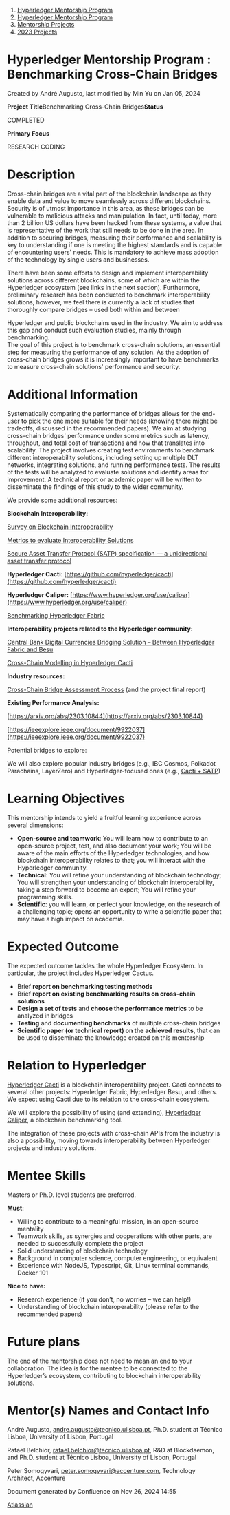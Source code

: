1. [Hyperledger Mentorship Program](index.html)
2. [Hyperledger Mentorship Program](Hyperledger-Mentorship-Program_21954571.html)
3. [Mentorship Projects](Mentorship-Projects_21954604.html)
4. [2023 Projects](2023-Projects_21954865.html)

# Hyperledger Mentorship Program : Benchmarking Cross-Chain Bridges

Created by André Augusto, last modified by Min Yu on Jan 05, 2024

**Project Title**Benchmarking Cross-Chain Bridges**Status**

COMPLETED

**Primary Focus**

RESEARCH CODING  

# Description

Cross-chain bridges are a vital part of the blockchain landscape as they enable data and value to move seamlessly across different blockchains. Security is of utmost importance in this area, as these bridges can be vulnerable to malicious attacks and manipulation. In fact, until today, more than 2 billion US dollars have been hacked from these systems, a value that is representative of the work that still needs to be done in the area. In addition to securing bridges, measuring their performance and scalability is key to understanding if one is meeting the highest standards and is capable of encountering users' needs. This is mandatory to achieve mass adoption of the technology by single users and businesses.

There have been some efforts to design and implement interoperability solutions across different blockchains, some of which are within the Hyperledger ecosystem (see links in the next section). Furthermore, preliminary research has been conducted to benchmark interoperability solutions, however, we feel there is currently a lack of studies that thoroughly compare bridges – used both within and between

Hyperledger and public blockchains used in the industry. We aim to address this gap and conduct such evaluation studies, mainly through benchmarking.  
The goal of this project is to benchmark cross-chain solutions, an essential step for measuring the performance of any solution. As the adoption of cross-chain bridges grows it is increasingly important to have benchmarks to measure cross-chain solutions' performance and security.

# Additional Information

Systematically comparing the performance of bridges allows for the end-user to pick the one more suitable for their needs (knowing there might be tradeoffs, discussed in the recommended papers). We aim at studying cross-chain bridges' performance under some metrics such as latency, throughput, and total cost of transactions and how that translates into scalability. The project involves creating test environments to benchmark different interoperability solutions, including setting up multiple DLT networks, integrating solutions, and running performance tests. The results of the tests will be analyzed to evaluate solutions and identify areas for improvement. A technical report or academic paper will be written to disseminate the findings of this study to the wider community.

We provide some additional resources:

**Blockchain Interoperability:**

[Survey on Blockchain Interoperability](https://dl.acm.org/doi/10.1145/3471140)

[Metrics to evaluate Interoperability Solutions](https://dl.acm.org/doi/10.1145/3564532)

[Secure Asset Transfer Protocol (SATP) specification — a unidirectional asset transfer protocol](https://datatracker.ietf.org/doc/charter-ietf-satp/)

**Hyperledger Cacti**: [https://github.com/hyperledger/cacti](https://github.com/hyperledger/cacti)

**Hyperledger Caliper:** [https://www.hyperledger.org/use/caliper](https://www.hyperledger.org/use/caliper)

[Benchmarking Hyperledger Fabric](https://www.hyperledger.org/blog/2023/02/16/benchmarking-hyperledger-fabric-2-5-performance?utm_campaign=%2Fdev%2Fweekly%20newsletter&utm_medium=email&_hsmi=246604162&utm_content=246604130&utm_source=hs_email)

**Interoperability projects related to the Hyperledger community:**

[Central Bank Digital Currencies Bridging Solution – Between Hyperledger Fabric and Besu](https://www.techrxiv.org/articles/preprint/CBDC_bridging_between_Hyperledger_Fabric_and_permissioned_EVM-based_blockchains/21809430)

[Cross-Chain Modelling in Hyperledger Cacti](https://www.techrxiv.org/articles/preprint/Hephaestus_Modelling_Analysis_and_Performance_Evaluation_of_Cross-Chain_Transactions/20718058)

**Industry resources:**

[Cross-Chain Bridge Assessment Process](https://gov.uniswap.org/t/cross-chain-bridge-assessment-process/20148) (and the project final report)

**Existing Performance Analysis:**

[https://arxiv.org/abs/2303.10844](https://arxiv.org/abs/2303.10844)

[https://ieeexplore.ieee.org/document/9922037](https://ieeexplore.ieee.org/document/9922037)

Potential bridges to explore:

We will also explore popular industry bridges (e.g., IBC Cosmos, Polkadot Parachains, LayerZero) and Hyperledger-focused ones (e.g., [Cacti + SATP](https://github.com/hyperledger/cacti/pull/2185))

# Learning Objectives

This mentorship intends to yield a fruitful learning experience across several dimensions:

- **Open-source and teamwork**: You will learn how to contribute to an open-source project, test, and also document your work; You will be aware of the main efforts of the Hyperledger technologies, and how blockchain interoperability relates to that; you will interact with the Hyperledger community.
- **Technical**: You will refine your understanding of blockchain technology; You will strengthen your understanding of blockchain interoperability, taking a step forward to become an expert; You will refine your programming skills.
- **Scientific**: you will learn, or perfect your knowledge, on the research of a challenging topic; opens an opportunity to write a scientific paper that may have a high impact on academia.

# Expected Outcome

The expected outcome tackles the whole Hyperledger Ecosystem. In particular, the project includes Hyperledger Cactus.

- Brief **report on benchmarking testing methods**
- Brief **report on existing benchmarking results on cross-chain solutions**
- **Design a set of tests** and **choose the performance metrics** to be analyzed in bridges
- **Testing** and **documenting benchmarks** of multiple cross-chain bridges
- **Scientific paper (or technical report) on the achieved results**, that can be used to disseminate the knowledge created on this mentorship

# Relation to Hyperledger

[Hyperledger Cacti](https://lf-hyperledger.atlassian.net/wiki/display/cactus/Hyperledger+Cacti+Home) is a blockchain interoperability project. Cacti connects to several other projects: Hyperledger Fabric, Hyperledger Besu, and others. We expect using Cacti due to its relation to the cross-chain ecosystem.

We will explore the possibility of using (and extending), [Hyperledger Caliper](https://lf-hyperledger.atlassian.net/wiki/display/caliper/), a blockchain benchmarking tool.

The integration of these projects with cross-chain APIs from the industry is also a possibility, moving towards interoperability between Hyperledger projects and industry solutions.

# Mentee Skills

Masters or Ph.D. level students are preferred.

**Must**:

- Willing to contribute to a meaningful mission, in an open-source mentality
- Teamwork skills, as synergies and cooperations with other parts, are needed to successfully complete the project
- Solid understanding of blockchain technology
- Background in computer science, computer engineering, or equivalent
- Experience with NodeJS, Typescript, Git, Linux terminal commands, Docker 101

**Nice to have:** 

- Research experience (if you don’t, no worries – we can help!)
- Understanding of blockchain interoperability (please refer to the recommended papers)

# Future plans

The end of the mentorship does not need to mean an end to your collaboration. The idea is for the mentee to be connected to the Hyperledger’s ecosystem, contributing to blockchain interoperability solutions.

# Mentor(s) Names and Contact Info

André Augusto, [andre.augusto@tecnico.ulisboa.pt](mailto:andre.augusto@tecnico.ulisboa.pt), Ph.D. student at Técnico Lisboa, University of Lisbon, Portugal

Rafael Belchior, [rafael.belchior@tecnico.ulisboa.pt](mailto:rafael.belchior@tecnico.ulisboa.pt), R&amp;D at Blockdaemon, and Ph.D. student at Técnico Lisboa, University of Lisbon, Portugal

Peter Somogyvari, [peter.somogyvari@accenture.com](mailto:peter.somogyvari@accenture.com), Technology Architect, Accenture

Document generated by Confluence on Nov 26, 2024 14:55

[Atlassian](http://www.atlassian.com/)

